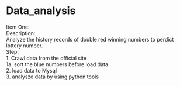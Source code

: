# Data_analysis
 Item One:<br>
	Description:<br>
	Analyze the history records of double red winning numbers to perdict lottery number.<br>
	Step:<br>
		1. Crawl data from the official site<br>
			1a. sort the blue numbers before load data<br>
		2. load data to Mysql<br>
		3. analysze data by using python tools<br>
